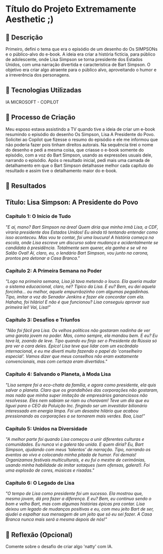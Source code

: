# Título do Projeto Extremamente Aesthetic ;)

## 📒 Descrição
Primeiro, defini o tema que era o episódio de um desenho do Os SIMPSONs e o público-alvo do e-book. A ideia era criar a história fictícia, para público de adolescente, onde Lisa Simpson se torna presidente dos Estados Unidos, com uma narração divertida e característica de Bart Simpson. O objetivo era criar algo atraente para o público alvo, aproveitando o humor e a irreverência dos personagens.

## 🤖 Tecnologias Utilizadas
IA MICROSOFT - COPILOT

## 🧐 Processo de Criação
Meu esposo estava assistindo a TV quando tive a ideia de criar um e-book resumindo o episódio do desenho Os Simpson, Lisa A Presidente do Povo.
Solicitei ao Copilot que fizesse o resumo do episódio e ele me informou que não poderia fazer pois tinham direitos autorais. 
Na sequência tirei o nome do desenho e pedi a mesma coisa, que criasse o e-book somente do episódio, com a voz do Bart Simpson, usando as expressões usuais dele, narrando o episódio. Após o resultado inicial, pedi mais uma camada de detalhamento em que o Bart Simpson detalhasse melhor cada capítulo do resultado e assim  tive o detalhamento maior do e-book.

## 🚀 Resultados

## Título: Lisa Simpson: A Presidente do Povo

### Capítulo 1: O Início de Tudo
_"E aí, mano? Bart Simpson na área! Quem diria que minha irmã Lisa, a CDF, viraria presidente dos Estados Unidos! Eu ainda tô tentando entender como isso aconteceu. Mas vou te contar, foi uma loucura! A história começa na escola, onde Lisa escreve um discurso sobre mudança e acidentalmente se candidata à presidência. Totalmente sem querer, ela ganha e se vê no Salão Oval! Aí, claro, eu, o lendário Bart Simpson, vou junto na carona, prontos pra detonar a Casa Branca."_

### Capítulo 2: A Primeira Semana no Poder
_"Logo na primeira semana, Lisa já tava metendo o louco. Ela queria mudar o sistema educacional, claro, né? Típico da Lisa. E eu? Bem, eu dei aquela forcinha... ou melhor, aquele empurrãozinho com algumas pegadinhas. Tipo, imitar a voz do Senador Jenkins e fazer ele concordar com ela. Hahaha, foi hilário! E não é que funcionou? Lisa conseguiu aprovar sua primeira lei! Vai, Lisa!"_

### Capítulo 3: Desafios e Triunfos
_"Não foi fácil pra Lisa. Os velhos políticos não gostaram nadinha de ver uma garota jovem no poder. Mas, como sempre, ela mandou bem. E eu? Eu tava lá, zoando de leve. Tipo quando eu finjo ser o Presidente da Rússia só pra ver a cara deles. Épico! Lisa teve que lidar com um escândalo internacional, e eu me diverti muito fazendo o papel do 'conselheiro especial'. Vamos dizer que meus conselhos não eram exatamente convencionais, mas com certeza eram divertidos."_

### Capítulo 4: Salvando o Planeta, à Moda Lisa
_"Lisa sempre foi a eco-chata da família, e agora como presidente, ela quis salvar o planeta. Claro que os grandalhões das corporações não gostaram, mas nada que minha super imitação de empresários gananciosos não resolvesse. Eles nem sabiam se riam ou choravam! Teve um dia que eu liguei para o CEO da Poluição Inc. fingindo ser um investidor bilionário interessado em energia limpa. Foi um desastre hilário que acabou pressionando as corporações a se tornarem mais verdes. Boa, Lisa!"_

### Capítulo 5: Unidos na Diversidade
_"A melhor parte foi quando Lisa começou a unir diferentes culturas e comunidades. Eu nunca vi a galera tão unida. E quem diria? Eu, Bart Simpson, ajudando com meus 'talentos' de narração. Tipo, narrando os eventos ao vivo e colocando minha pitada de humor. Foi demais! Organizamos festivais multiculturais, e eu fui o mestre de cerimônias, usando minha habilidade de imitar sotaques (sem ofensas, galera!). Foi uma explosão de cores, músicas e risadas."_

### Capítulo 6: O Legado de Lisa
_"O tempo de Lisa como presidente foi um sucesso. Ela mostrou que, mesmo jovem, dá pra fazer a diferença. E eu? Bem, eu continuo sendo o bom e velho Bart, mas com algumas histórias épicas pra contar. Lisa deixou um legado de mudanças positivas e eu, com meu jeito Bart de ser, ajudei a espalhar sua mensagem de um jeito que só eu sei fazer. A Casa Branca nunca mais será a mesma depois de nós!"_


## 💭 Reflexão (Opcional)
Comente sobre o desafio de criar algo 'natty' com IA.
